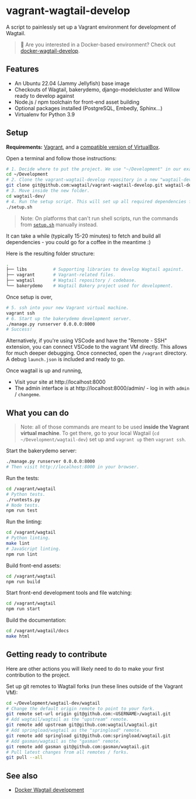 vagrant-wagtail-develop
=======================

A script to painlessly set up a Vagrant environment for development of Wagtail.

> 👋 Are you interested in a Docker-based environment? Check out [docker-wagtail-develop](https://github.com/wagtail/docker-wagtail-develop).

Features
--------
* An Ubuntu 22.04 (Jammy Jellyfish) base image
* Checkouts of Wagtail, bakerydemo, django-modelcluster and Willow ready to develop against
* Node.js / npm toolchain for front-end asset building
* Optional packages installed (PostgreSQL, Embedly, Sphinx...)
* Virtualenv for Python 3.9

Setup
-----

**Requirements:** [Vagrant](https://www.vagrantup.com/), and a [compatible version of VirtualBox](https://www.vagrantup.com/docs/virtualbox/).

Open a terminal and follow those instructions:

```sh
# 1. Decide where to put the project. We use "~/Development" in our examples.
cd ~/Development
# 2. Clone the vagrant-wagtail-develop repository in a new "wagtail-dev" folder.
git clone git@github.com:wagtail/vagrant-wagtail-develop.git wagtail-dev
# 3. Move inside the new folder.
cd wagtail-dev/
# 4. Run the setup script. This will set up all required dependencies for you.
./setup.sh
```

> Note: On platforms that can't run shell scripts, run the commands from [`setup.sh`](setup.sh) manually instead.

It can take a while (typically 15-20 minutes) to fetch and build all dependencies - you could go for a coffee in the meantime :)

Here is the resulting folder structure:

```sh
.
├── libs          # Supporting libraries to develop Wagtail against.
├── vagrant       # Vagrant-related files.
├── wagtail       # Wagtail repository / codebase.
└── bakerydemo    # Wagtail Bakery project used for development.
```

Once setup is over,

```sh
# 5. ssh into your new Vagrant virtual machine.
vagrant ssh
# 6. Start up the bakerydemo development server.
./manage.py runserver 0.0.0.0:8000
# Success!
```

Alternatively, if you're using VSCode and have the "Remote - SSH" extension, you can connect VSCode to the vagrant VM directly. This allows for much deeper debugging. Once connected, open the `/vagrant` directory. A debug `launch.json` is included and ready to go.

Once wagtail is up and running,

- Visit your site at http://localhost:8000
- The admin interface is at http://localhost:8000/admin/ - log in with `admin` / `changeme`.

What you can do
---------------

> Note: all of those commands are meant to be used **inside the Vagrant virtual machine**. To get there, go to your local Wagtail (`cd ~/Development/wagtail-dev`) set up and `vagrant up` then `vagrant ssh`.

Start the bakerydemo server:

```sh
./manage.py runserver 0.0.0.0:8000
# Then visit http://localhost:8000 in your browser.
```

Run the tests:

```sh
cd /vagrant/wagtail
# Python tests.
./runtests.py
# Node tests.
npm run test
```

Run the linting:

```sh
cd /vagrant/wagtail
# Python linting.
make lint
# JavaScript linting.
npm run lint
```

Build front-end assets:

```sh
cd /vagrant/wagtail
npm run build
```

Start front-end development tools and file watching:

```sh
cd /vagrant/wagtail
npm run start
```

Build the documentation:

```sh
cd /vagrant/wagtail/docs
make html
```


Getting ready to contribute
---------------------------

Here are other actions you will likely need to do to make your first contribution to the project.

Set up git remotes to Wagtail forks (run these lines outside of the Vagrant VM):

```sh
cd ~/Development/wagtail-dev/wagtail
# Change the default origin remote to point to your fork.
git remote set-url origin git@github.com:<USERNAME>/wagtail.git
# Add wagtail/wagtail as the "upstream" remote.
git remote add upstream git@github.com:wagtail/wagtail.git
# Add springload/wagtail as the "springload" remote.
git remote add springload git@github.com:springload/wagtail.git
# Add gasman/wagtail as the "gasman" remote.
git remote add gasman git@github.com:gasman/wagtail.git
# Pull latest changes from all remotes / forks.
git pull --all
```

## See also

- [Docker Wagtail development](https://github.com/wagtail/docker-wagtail-develop)

